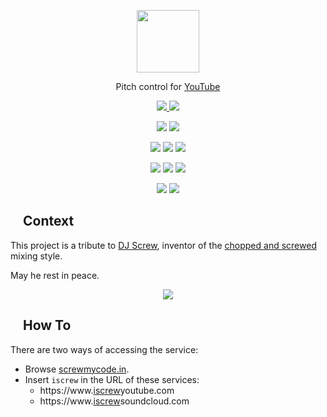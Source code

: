 <!--suppress HtmlDeprecatedAttribute, HtmlRequiredAltAttribute -->

<p align=center>
    <a href="https://screwmycode.in/">
        <img width=100 src="https://raw.githubusercontent.com/bamdadsabbagh/screwmycode-in--www/master/public/icons/SCRW_KSET.svg">
    </a>
</p>

<p align=center>
    Pitch control for <a href="https://www.youtube.com/">YouTube</a>
</p>

<p align=center>
    <a href="https://github.com/bamdadsabbagh/screwmycode-in--www">
        <img src="https://img.shields.io/github/stars/bamdadsabbagh/screwmycode-in--www?label=git">
    </a>
    <img src="https://img.shields.io/github/license/bamdadsabbagh/screwmycode-in--www">
</p>

<p align=center>
    <img src="https://img.shields.io/github/languages/count/bamdadsabbagh/screwmycode-in--www">
    <img src="https://img.shields.io/github/languages/top/bamdadsabbagh/screwmycode-in--www">
</p>

<p align=center>
    <img src="https://img.shields.io/github/v/release/bamdadsabbagh/screwmycode-in--www">
    <img src="https://api.codeclimate.com/v1/badges/43b9b1c5b6357b7a10fa/maintainability">
    <img src="https://codecov.io/gh/bamdadsabbagh/screwmycode-in--www/branch/master/graph/badge.svg?token=svkyUlczh8">
</p>

<p align=center>
    <img src="https://img.shields.io/david/bamdadsabbagh/screwmycode-in--www">
    <img src="https://img.shields.io/david/dev/bamdadsabbagh/screwmycode-in--www">
    <img src="https://img.shields.io/snyk/vulnerabilities/github/bamdadsabbagh/screwmycode-in--www">
</p>

<p align=center>
    <img src="https://img.shields.io/badge/ci-github--actions-yellowgreen">
    <img src="https://img.shields.io/badge/cd-vercel-yellowgreen">
</p>

## <img width="15px" src="https://raw.githubusercontent.com/bamdadsabbagh/screwmycode-in--www/master/public/icons/SCRW_CHAMP.svg" /> Context

This project is a tribute to [DJ Screw](https://en.wikipedia.org/wiki/DJ_Screw), inventor of the
[chopped and screwed](https://en.wikipedia.org/wiki/Chopped_and_screwed) mixing style.

May he rest in peace.

<p align=center>
    <img src="https://upload.wikimedia.org/wikipedia/en/7/7d/DJ_Screw.jpeg">
</p>

## <img height=15 src="https://raw.githubusercontent.com/bamdadsabbagh/screwmycode-in--www/master/public/icons/SCRW_SHARE_TXT.svg" /> How To

There are two ways of accessing the service:

- Browse [screwmycode.in](https://screwmycode.in/).
- Insert `iscrew` in the URL of these services:
    - https://www.<u>iscrew</u>youtube.com
    - https://www.<u>iscrew</u>soundcloud.com

